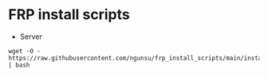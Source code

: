 # FRP install scripts

- Server

```
wget -O - https://raw.githubusercontent.com/ngunsu/frp_install_scripts/main/install_server.sh | bash
```
